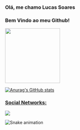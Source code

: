 ### Olá, me chamo Lucas Soares

### Bem Vindo ao meu Github!

<div>
  <a href="https://github.com/LucasSSDK">
  <img height="180em" src="https://github-readme-stats.vercel.app/api/top-langs/?username=LucasSSDK&layout=compact&langs_count=7&theme=dracula"/>
    
![Anurag's GitHub stats](https://github-readme-stats.vercel.app/api?username=anuraghazra&show_icons=true&theme=gruvbox)
    
    
  ### Social Networks:

<div>
  
  <a href="https://www.linkedin.com/in/" target="_blank"><img src="https://img.shields.io/badge/-LinkedIn-%230077B5?style=for-the-badge&logo=linkedin&logoColor=white" target="_blank"></a>   
</div>

  ![Snake animation](https://github.com/wheslleyrimar/wheslleyrimar/blob/output/github-contribution-grid-snake.svg)

 
